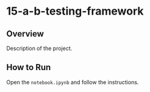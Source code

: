 # 15-a-b-testing-framework
## Overview
Description of the project.
## How to Run
Open the `notebook.ipynb` and follow the instructions.
